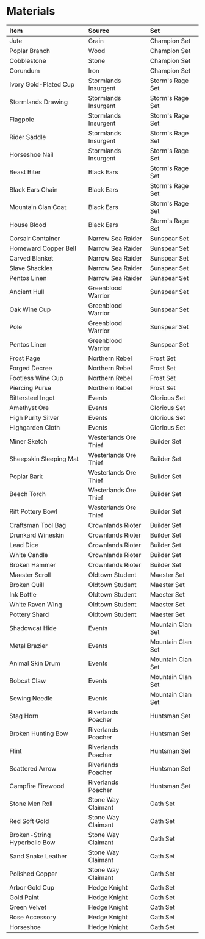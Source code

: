 <!-- TITLE: Materials -->

# Materials
Item | Source | Set
:--- | :--- | :---
Jute | Grain | Champion Set
Poplar Branch | Wood | Champion Set
Cobblestone | Stone | Champion Set
Corundum | Iron | Champion Set
Ivory Gold-Plated Cup | Stormlands Insurgent | Storm's Rage Set
Stormlands Drawing | Stormlands Insurgent | Storm's Rage Set
Flagpole | Stormlands Insurgent | Storm's Rage Set
Rider Saddle | Stormlands Insurgent | Storm's Rage Set
Horseshoe Nail | Stormlands Insurgent | Storm's Rage Set
Beast Biter | Black Ears | Storm's Rage Set
Black Ears Chain | Black Ears | Storm's Rage Set
Mountain Clan Coat | Black Ears | Storm's Rage Set
House Blood | Black Ears | Storm's Rage Set
Corsair Container | Narrow Sea Raider | Sunspear Set
Homeward Copper Bell | Narrow Sea Raider | Sunspear Set
Carved Blanket | Narrow Sea Raider | Sunspear Set
Slave Shackles | Narrow Sea Raider | Sunspear Set
Pentos Linen | Narrow Sea Raider | Sunspear Set
Ancient Hull | Greenblood Warrior | Sunspear Set
Oak Wine Cup | Greenblood Warrior | Sunspear Set
Pole | Greenblood Warrior | Sunspear Set
Pentos Linen | Greenblood Warrior | Sunspear Set
Frost Page | Northern Rebel | Frost Set
Forged Decree | Northern Rebel | Frost Set
Footless Wine Cup | Northern Rebel | Frost Set
Piercing Purse | Northern Rebel | Frost Set
Bittersteel Ingot | Events | Glorious Set
Amethyst Ore | Events | Glorious Set
High Purity Silver | Events | Glorious Set
Highgarden Cloth | Events | Glorious Set
Miner Sketch | Westerlands Ore Thief | Builder Set
Sheepskin Sleeping Mat | Westerlands Ore Thief | Builder Set
Poplar Bark | Westerlands Ore Thief | Builder Set
Beech Torch | Westerlands Ore Thief | Builder Set
Rift Pottery Bowl | Westerlands Ore Thief | Builder Set
Craftsman Tool Bag | Crownlands Rioter | Builder Set
Drunkard Wineskin | Crownlands Rioter | Builder Set
Lead Dice | Crownlands Rioter | Builder Set
White Candle | Crownlands Rioter | Builder Set
Broken Hammer | Crownlands Rioter | Builder Set
Maester Scroll | Oldtown Student | Maester Set
Broken Quill | Oldtown Student | Maester Set
Ink Bottle | Oldtown Student | Maester Set
White Raven Wing | Oldtown Student | Maester Set
Pottery Shard | Oldtown Student | Maester Set
Shadowcat Hide | Events | Mountain Clan Set
Metal Brazier | Events | Mountain Clan Set
Animal Skin Drum | Events | Mountain Clan Set
Bobcat Claw | Events | Mountain Clan Set
Sewing Needle | Events | Mountain Clan Set
Stag Horn | Riverlands Poacher | Huntsman Set
Broken Hunting Bow | Riverlands Poacher | Huntsman Set
Flint | Riverlands Poacher | Huntsman Set
Scattered Arrow | Riverlands Poacher | Huntsman Set
Campfire Firewood | Riverlands Poacher | Huntsman Set
Stone Men Roll | Stone Way Claimant | Oath Set
Red Soft Gold | Stone Way Claimant | Oath Set
Broken-String Hyperbolic Bow | Stone Way Claimant | Oath Set
Sand Snake Leather | Stone Way Claimant | Oath Set
Polished Copper | Stone Way Claimant | Oath Set
Arbor Gold Cup | Hedge Knight | Oath Set
Gold Paint | Hedge Knight | Oath Set
Green Velvet | Hedge Knight | Oath Set
Rose Accessory | Hedge Knight | Oath Set
Horseshoe | Hedge Knight | Oath Set